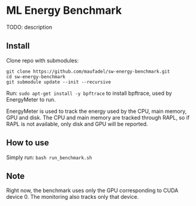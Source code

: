 # ML Energy Benchmark
TODO: description

## Install
Clone repo with submodules:
```
git clone https://github.com/maufadel/sw-energy-benchmark.git
cd sw-energy-benchmark
git submodule update --init --recursive
```
Run: `sudo apt-get install -y bpftrace` to install bpftrace, used by EnergyMeter to run.

EnergyMeter is used to track the energy used by the CPU, main memory, GPU and disk. The CPU and main memory are tracked through RAPL, so if RAPL is not available, only disk and GPU will be reported.

## How to use
Simply run: `bash run_benchmark.sh`

## Note
Right now, the benchmark uses only the GPU corresponding to CUDA device 0. The monitoring also tracks only that device.
